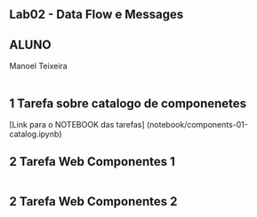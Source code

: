## Lab02 - Data Flow e Messages
## ALUNO
   Manoel Teixeira
<br><br> 
## 1	Tarefa sobre catalogo de componenetes

 [Link para o NOTEBOOK das tarefas] (notebook/components-01-catalog.ipynb)

## 2	Tarefa Web Componentes 1
```java

```


## 2	Tarefa Web Componentes 2

```java

```




